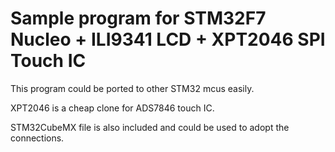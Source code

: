 # Sample program for STM32F7 Nucleo + ILI9341 LCD + XPT2046 SPI Touch IC

This program could be ported to other STM32 mcus easily.

XPT2046 is a cheap clone for ADS7846 touch IC.

STM32CubeMX file is also included and could be used to adopt the connections.
